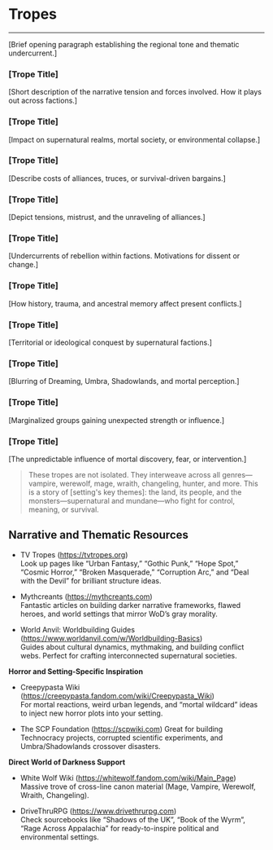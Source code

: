 # Tropes

---
[Brief opening paragraph establishing the regional tone and thematic undercurrent.]

### [Trope Title]

[Short description of the narrative tension and forces involved. How it plays out across factions.]

### [Trope Title]

[Impact on supernatural realms, mortal society, or environmental collapse.]

### [Trope Title]

[Describe costs of alliances, truces, or survival-driven bargains.]

### [Trope Title]

[Depict tensions, mistrust, and the unraveling of alliances.]

### [Trope Title]

[Undercurrents of rebellion within factions. Motivations for dissent or change.]

### [Trope Title]

[How history, trauma, and ancestral memory affect present conflicts.]

### [Trope Title]

[Territorial or ideological conquest by supernatural factions.]

### [Trope Title]

[Blurring of Dreaming, Umbra, Shadowlands, and mortal perception.]

### [Trope Title]

[Marginalized groups gaining unexpected strength or influence.]

### [Trope Title]

[The unpredictable influence of mortal discovery, fear, or intervention.]

> These tropes are not isolated. They interweave across all genres—vampire, werewolf, mage, wraith, changeling, hunter, and more. This is a story of [setting's key themes]: the land, its people, and the monsters—supernatural and mundane—who fight for control, meaning, or survival.

## Narrative and Thematic Resources
- TV Tropes (https://tvtropes.org)  
  Look up pages like “Urban Fantasy,” “Gothic Punk,” “Hope Spot,” “Cosmic Horror,” “Broken Masquerade,” “Corruption Arc,” and “Deal with the Devil” for brilliant structure ideas.

- Mythcreants (https://mythcreants.com)  
  Fantastic articles on building darker narrative frameworks, flawed heroes, and world settings that mirror WoD’s gray morality.

- World Anvil: Worldbuilding Guides (https://www.worldanvil.com/w/Worldbuilding-Basics)  
  Guides about cultural dynamics, mythmaking, and building conflict webs. Perfect for crafting interconnected supernatural societies.

**Horror and Setting-Specific Inspiration**  
- Creepypasta Wiki (https://creepypasta.fandom.com/wiki/Creepypasta_Wiki)  
  For mortal reactions, weird urban legends, and “mortal wildcard” ideas to inject new horror plots into your setting.

- The SCP Foundation (https://scpwiki.com)
  Great for building Technocracy projects, corrupted scientific experiments, and Umbra/Shadowlands crossover disasters.

**Direct World of Darkness Support**
- White Wolf Wiki (https://whitewolf.fandom.com/wiki/Main_Page)  
  Massive trove of cross-line canon material (Mage, Vampire, Werewolf, Wraith, Changeling).

- DriveThruRPG (https://www.drivethrurpg.com)  
  Check sourcebooks like “Shadows of the UK”, “Book of the Wyrm”, “Rage Across Appalachia” for ready-to-inspire political and environmental settings.